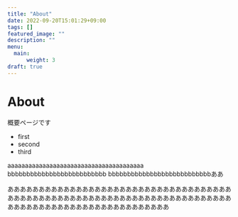 ```yaml
---
title: "About"
date: 2022-09-20T15:01:29+09:00
tags: []
featured_image: ""
description: ""
menu: 
  main:
      weight: 3
draft: true
---
```


# About 
概要ページです
- first
- second
- third

aaaaaaaaaaaaaaaaaaaaaaaaaaaaaaaaaaaaaaa bbbbbbbbbbbbbbbbbbbbbbbbbb bbbbbbbbbbbbbbbbbbbbbbbbbbbああ

ああああああああああああああああああああああああああああああああああああああああああああああああああああああああああああああああああああああああああああああああああああああああああああああああああ

